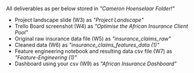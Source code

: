 All deliverables as per below stored in _"Cameron Hoenselaar Folder!"_
 * Project landscape slide (W3) as _"Project Landscape"_
 * Trello Board screenshot (W4) as _"Optimise the African Insurance Client Pool"_
 * Original raw insurance data file (W5) as _"insurance_claims_raw"_
 * Cleaned data (W6) as _"insurance_claims_features_data (1)"_
 * Feature engineering notebook and resulting data csv file (W7) as _"Feature-Engineering (1)"_
 * Dashboard using your csv (W9) as _"African Insurance Dashboard"_
